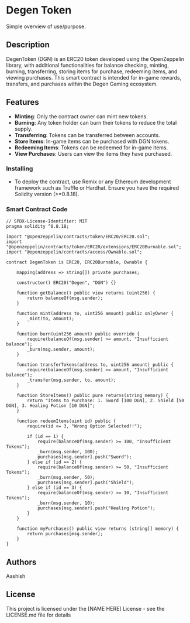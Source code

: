 # Degen Token

Simple overview of use/purpose.

## Description

DegenToken (DGN) is an ERC20 token developed using the OpenZeppelin library, with additional functionalities for balance checking, minting, burning, transferring, storing items for purchase, redeeming items, and viewing purchases. This smart contract is intended for in-game rewards, transfers, and purchases within the Degen Gaming ecosystem.

## Features
- **Minting**: Only the contract owner can mint new tokens.
- **Burning**: Any token holder can burn their tokens to reduce the total supply.
- **Transferring**: Tokens can be transferred between accounts.
- **Store Items**: In-game items can be purchased with DGN tokens.
- **Redeeming Items**: Tokens can be redeemed for in-game items.
- **View Purchases**: Users can view the items they have purchased.

### Installing

* To deploy the contract, use Remix or any Ethereum development framework such as Truffle or Hardhat. Ensure you have the required Solidity version (>=0.8.18).

### Smart Contract Code

```
// SPDX-License-Identifier: MIT
pragma solidity ^0.8.18;

import "@openzeppelin/contracts/token/ERC20/ERC20.sol";
import "@openzeppelin/contracts/token/ERC20/extensions/ERC20Burnable.sol";
import "@openzeppelin/contracts/access/Ownable.sol";

contract DegenToken is ERC20, ERC20Burnable, Ownable {
    
    mapping(address => string[]) private purchases;

    constructor() ERC20("Degen", "DGN") {}

    function getBalance() public view returns (uint256) {
        return balanceOf(msg.sender);
    }
    
    function mint(address to, uint256 amount) public onlyOwner {
        _mint(to, amount);
    }

    function burn(uint256 amount) public override {
        require(balanceOf(msg.sender) >= amount, "Insufficient balance");
        _burn(msg.sender, amount);
    }
    
    function transferTokens(address to, uint256 amount) public {
        require(balanceOf(msg.sender) >= amount, "Insufficient balance");
        _transfer(msg.sender, to, amount);
    }

    function StoreItems() public pure returns(string memory) {
        return "Items to Purchase: 1. Sword [100 DGN], 2. Shield [50 DGN], 3. Healing Potion [10 DGN]";
    }

    function redeemItems(uint id) public {
        require(id <= 3, "Wrong Option Selected!!");

        if (id == 1) {
            require(balanceOf(msg.sender) >= 100, "Insufficient Tokens");
            _burn(msg.sender, 100);
            purchases[msg.sender].push("Sword");
        } else if (id == 2) {
            require(balanceOf(msg.sender) >= 50, "Insufficient Tokens");
            _burn(msg.sender, 50);
            purchases[msg.sender].push("Shield");
        } else if (id == 3) {
            require(balanceOf(msg.sender) >= 10, "Insufficient Tokens");
            _burn(msg.sender, 10);
            purchases[msg.sender].push("Healing Potion");
        }
    }

    function myPurchases() public view returns (string[] memory) {
        return purchases[msg.sender];
    }
}

```


## Authors

Aashish


## License

This project is licensed under the [NAME HERE] License - see the LICENSE.md file for details
